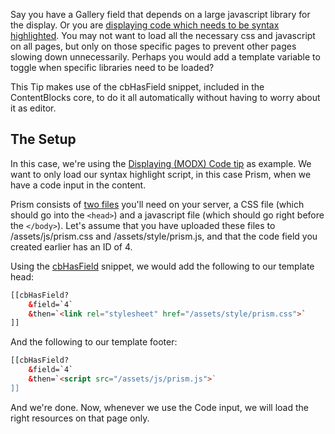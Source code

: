 Say you have a Gallery field that depends on a large javascript library for the display. Or you are [displaying code which needs to be syntax highlighted](Displaying_MODX_Code). You may not want to load all the necessary css and javascript on all pages, but only on those specific pages to prevent other pages slowing down unnecessarily. Perhaps you would add a template variable to toggle when specific libraries need to be loaded?

This Tip makes use of the cbHasField snippet, included in the ContentBlocks core, to do it all automatically without having to worry about it as editor.

## The Setup

In this case, we're using the [Displaying (MODX) Code tip](https://modmore.com/contentblocks/tips-tricks/displaying-code/) as example. We want to only load our syntax highlight script, in this case Prism, when we have a code input in the content.

Prism consists of [two files](http://prismjs.com/download.html) you'll need on your server, a CSS file (which should go into the `<head>`) and a javascript file (which should go right before the `</body>`). Let's assume that you have uploaded these files to /assets/js/prism.css and /assets/style/prism.js, and that the code field you created earlier has an ID of 4.

Using the [cbHasField](../Snippets/cbHasField) snippet, we would add the following to our template head:
```` HTML
[[cbHasField?
    &field=`4`
    &then=`<link rel="stylesheet" href="/assets/style/prism.css">`
]]
````
And the following to our template footer:
```` HTML
[[cbHasField?
    &field=`4`
    &then=`<script src="/assets/js/prism.js">`
]]
````
And we're done. Now, whenever we use the Code input, we will load the right resources on that page only.

